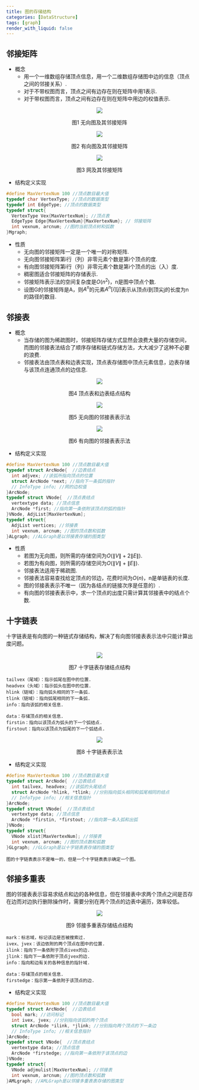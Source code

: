 ```yaml
---
title: 图的存储结构
categories: [DataStructure]
tags: [graph]
render_with_liquid: false
---
```



## 邻接矩阵
* 概念
  - 用一个一维数组存储顶点信息，用一个二维数组存储图中边的信息（顶点之间的邻接关系）.  
  - 对于不带权图而言，顶点之间有边存在则在矩阵中用1表示.
  - 对于带权图而言，顶点之间有边存在则在矩阵中用边的权值表示.

<div align='center'>
  <img src="/assets/images/3/graph1.jpg">
  <p>图1 无向图及其邻接矩阵</p>
</div>

<div align='center'>
  <img src="/assets/images/3/graph2.jpg">
  <p>图2 有向图及其邻接矩阵</p>
</div>

<div align='center'>
  <img src="/assets/images/3/graph3.jpg">
  <p>图3 网及其邻接矩阵</p>
</div>

* 结构定义实现
  
```c
#define MaxVertexNum 100 //顶点数目最大值
typedef char VertexType; //顶点的数据类型
typedef int EdgeType; //顶点的数据类型
typedef struct{
  VertexType Vex{MaxVertexNum}; //顶点表
  EdgeType Edge{MaxVertexNum}{MaxVertexNum}; // 邻接矩阵
  int vexnum, arcnum; //图的当前顶点树和弧数
}Mgraph;
```

* 性质
  - 无向图的邻接矩阵一定是一个唯一的对称矩阵.
  - 无向图邻接矩阵第i行（列）非零元素个数是第i个顶点的度.
  - 有向图邻接矩阵第i行（列）非零元素个数是第i个顶点的出（入）度.
  - 稠密图适合邻接矩阵的存储表示.
  - 邻接矩阵表示法的空间复杂度是$O\left (n^{2} \right )$，n是图中顶点个数.
  - 设图G的邻接矩阵是A，则$A^{n}$的元素$A^{n}\left [ i\right ]\left [ j\right ]$表示从顶点i到顶尖j的长度为n的路径的数目.

## 邻接表
* 概念
  - 当存储的图为稀疏图时，邻接矩阵存储方式显然会浪费大量的存储空间，而图的邻接表法结合了顺序存储和链式存储方法，大大减少了这种不必要的浪费.
  - 邻接表法由顶点表和边表实现，顶点表存储图中顶点元素信息，边表存储与该顶点连通顶点的边信息.

<div align='center'>
  <img src="/assets/images/3/graph4.jpg">
  <p>图4 顶点表和边表结点结构</p>
</div>

<div align='center'>
  <img src="/assets/images/3/graph5.jpg">
  <p>图5 无向图的邻接表表示法</p>
</div>

<div align='center'>
  <img src="/assets/images/3/graph6.jpg">
  <p>图6 有向图的邻接表表示法</p>
</div>

* 结构定义实现

```c
#define MaxVertexNum 100 //顶点数目最大值
typedef struct ArcNode{  //边表结点
  int adjvex; //该弧所指向顶点的位置
  struct ArcNode *next; //指向下一条弧的指针
  // InfoType info; //网的边权值
}ArcNode;
typedef struct VNode{  //顶点表结点
  vertextype data; //顶点信息
  ArcNode *first; //指向第一条依附该顶点的弧的指针
}VNode, AdjList[MaxVertexNum];
typedef struct{
  AdjList vertices; //邻接表
  int vexnum, arcnum; //图的顶点数和弧数
}ALgraph; //ALGraph是以邻接表存储的图类型

```

* 性质
  - 若图为无向图，则所需的存储空间为$O\left ( \left \| V\right \| + 2\left \| E\right \|\right )$.
  - 若图为有向图，则所需的存储空间为$O\left ( \left \| V\right \| + \left \| E\right \|\right )$.
  - 邻接表法适用于稀疏图.
  - 邻接表法容易查找给定顶点的邻边，花费时间为$O\left(n\right)$，n是单链表的长度.
  - 图的邻接表表示不唯一（因为各结点的链接次序是任意的）.
  - 有向图的邻接表表示中，求一个顶点的出度只需计算其邻接表中的结点个数.
  
## 十字链表
  十字链表是有向图的一种链式存储结构，解决了有向图邻接表表示法中只能计算出度问题。
<div align='center'>
  <img src="/assets/images/3/graph7.jpg">
  <p>图7 十字链表存储结点结构</p>
</div>

    tailvex（尾域）：指示弧尾在图中的位置.
    headvex（头域）：指示弧头在图中的位置.
    hlink（链域）：指向弧头相同的下一条弧.
    tlink（链域）：指向弧尾相同的下一条弧.
    info：指向该弧的相关信息.

    data：存储顶点的相关信息.
    firstin：指向以该顶点为弧头的下一个弧结点.
    firstout：指向以该顶点为弧尾的下一个弧结点.

<div align='center'>
  <img src="/assets/images/3/graph8.jpg">
  <p>图8 十字链表表示法</p>
</div>

* 结构定义实现

```c
#define MaxVertexNum 100 //顶点数目最大值
typedef struct ArcNode{  //边表结点
  int tailvex, headvex; //该弧的头尾结点
  struct ArcNode *hlink, *tlink; //分别指向弧头相同和弧尾相同的结点
  // InfoType info; //相关信息指针
}ArcNode;
typedef struct VNode{  //顶点表结点
  vertextype data; //顶点信息
  ArcNode *firstin, *firstout; //指向第一条入弧和出弧
}VNode;
typedef struct{
  VNode xlist[MaxVertexNum]; //邻接表
  int vexnum, arcnum; //图的顶点数和弧数
}GLgraph; //GLGraph是以十字链表表存储的图类型

```

    图的十字链表表示不是唯一的，但是一个十字链表表示确定一个图。

## 邻接多重表

图的邻接表表示容易求结点和边的各种信息，但在邻接表中求两个顶点之间是否存在边而对边执行删除操作时，需要分别在两个顶点的边表中遍历，效率较低。

<div align='center'>
  <img src="/assets/images/3/graph9.jpg">
  <p>图9 邻接多重表存储结点结构</p>
</div>

    mark：标志域，标记该边是否被搜索过.
    ivex、jvex：该边依附的两个顶点在图中的位置.
    ilink：指向下一条依附于顶点ivex的边.
    jlink：指向下一条依附于顶点jvex的边.
    info：指向和边有关的各种信息的指针域.

    data：存储顶点的相关信息.
    firstedge：指示第一条依附于该顶点的边.

* 结构定义实现

```c
#define MaxVertexNum 100 //顶点数目最大值
typedef struct ArcNode{  //边表结点
  bool mark; //访问标记
  int ivex, jvex; //分别指向该弧的两个顶点
  struct ArcNode *ilink, *jlink; //分别指向两个顶点的下一条边
  // InfoType info; //相关信息指针
}ArcNode;
typedef struct VNode{  //顶点表结点
  vertextype data; //顶点信息
  ArcNode *firstedge; //指向第一条依附于该顶点的边
}VNode;
typedef struct{
  VNode adjmulist[MaxVertexNum]; //邻接表
  int vexnum, arcnum; //图的顶点数和弧数
}AMLgraph; //AMLGraph是以邻接多重表表存储的图类型

```
